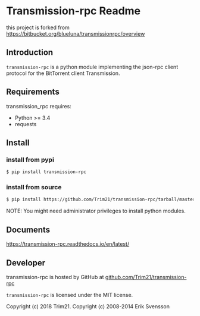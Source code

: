# Transmission-rpc Readme

this project is forked from https://bitbucket.org/blueluna/transmissionrpc/overview

## Introduction

`transmission-rpc` is a python module implementing the json-rpc client protocol for the BitTorrent client Transmission.

## Requirements

transmission_rpc requires:

* Python >= 3.4
* requests

## Install

### install from pypi

```bash
$ pip install transmission-rpc
```

### install from source

```bash
$ pip install https://github.com/Trim21/transmission-rpc/tarball/master
```

NOTE: You might need administrator privileges to install python modules.

<!-- The setup program will take care of the simple json requirement. -->

## Documents

<https://transmission-rpc.readthedocs.io/en/latest/>

## Developer

transmission-rpc is hosted by GitHub at [github.com/Trim21/transmission-rpc](https://github.com/Trim21/transmission-rpc)

`transmission-rpc` is licensed under the MIT license.

Copyright (c) 2018 Trim21.
Copyright (c) 2008-2014 Erik Svensson
